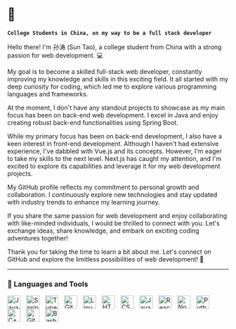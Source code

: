 # 👋

**`College Students in China, on my way to be a full stack developer`**  

Hello there! I'm 孙涛 (Sun Tao), a college student from China with a strong passion for web development. 💻  

My goal is to become a skilled full-stack web developer, constantly improving my knowledge and skills in this exciting field.
It all started with my deep curiosity for coding, which led me to explore various programming languages and frameworks.

At the moment, I don't have any standout projects to showcase as my main focus has been on back-end web development.
I excel in Java and enjoy creating robust back-end functionalities using Spring Boot.

While my primary focus has been on back-end development, I also have a keen interest in front-end development.
Although I haven't had extensive experience, I've dabbled with Vue.js and its concepts. However, I'm eager to take my skills to the next level.
Next.js has caught my attention, and I'm excited to explore its capabilities and leverage it for my web development projects.  

My GitHub profile reflects my commitment to personal growth and collaboration.
I continuously explore new technologies and stay updated with industry trends to enhance my learning journey.

If you share the same passion for web development and enjoy collaborating with like-minded individuals, I would be thrilled to connect with you. Let's exchange ideas, share knowledge, and embark on exciting coding adventures together!

Thank you for taking the time to learn a bit about me. Let's connect on GitHub and explore the limitless possibilities of web development! 🚀

---

### 🧰 Languages and Tools

<img align="left" alt="Java" width="30px" style="padding-right:10px;" src="https://cdn.jsdelivr.net/gh/devicons/devicon/icons/java/java-original.svg"/>
<img align="left" alt="Spring" width="30px" style="padding-right:10px;" src="https://cdn.jsdelivr.net/gh/devicons/devicon/icons/spring/spring-original.svg" />
<img align="left" alt="TypeScript" width="30px" style="padding-right:10px;" src="https://cdn.jsdelivr.net/gh/devicons/devicon/icons/typescript/typescript-plain.svg" />
<img align="left" alt="Git" width="30px" style="padding-right:10px;" src="https://cdn.jsdelivr.net/gh/devicons/devicon/icons/git/git-original.svg" />
<img align="left" alt="Linux" width="30px" style="padding-right:10px;" src="https://cdn.jsdelivr.net/gh/devicons/devicon/icons/linux/linux-original.svg" />
<img align="left" alt="HTML" width="30px" style="padding-right:10px;" src="https://cdn.jsdelivr.net/gh/devicons/devicon/icons/html5/html5-plain.svg" />
<img align="left" alt="CSS" width="30px" style="padding-right:10px;" src="https://cdn.jsdelivr.net/gh/devicons/devicon/icons/css3/css3-plain.svg" />
<img align="left" alt="JavaScript" width="30px" style="padding-right:10px;" src="https://cdn.jsdelivr.net/gh/devicons/devicon/icons/javascript/javascript-plain.svg" />
<img align="left" alt="React" width="30px" style="padding-right:10px;" src="https://cdn.jsdelivr.net/gh/devicons/devicon/icons/react/react-original.svg" />
<img align="left" alt="NodeJS" width="30px" style="padding-right:10px;" src="https://cdn.jsdelivr.net/gh/devicons/devicon/icons/nodejs/nodejs-original.svg" />
<img align="left" alt="Python" width="30px" style="padding-right:10px;" src="https://cdn.jsdelivr.net/gh/devicons/devicon/icons/python/python-plain.svg" />
<img align="left" alt="C++" width="30px" style="padding-right:10px;" src="https://cdn.jsdelivr.net/gh/devicons/devicon/icons/cplusplus/cplusplus-line.svg" />
<img align="left" alt="GitHub" width="30px" style="padding-right:10px;" src="https://cdn.jsdelivr.net/gh/devicons/devicon/icons/github/github-original.svg" />
<img align="left" alt="Bash" width="30px" style="padding-right:10px;" src="https://cdn.jsdelivr.net/gh/devicons/devicon/icons/bash/bash-original.svg" />
<br />

#
